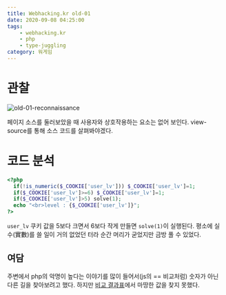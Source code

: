 ```yaml
---
title: Webhacking.kr old-01
date: 2020-09-08 04:25:00
tags:
    - webhacking.kr
    - php
    - type-juggling
category: 워게임
---
```

# 관찰

![old-01-reconnaissance](/img/old-01-reconnaissance.png)

페이지 소스를 둘러보았을 때 사용자와 상호작용하는 요소는 없어 보인다.
view-source를 통해 소스 코드를 살펴봐야겠다.

# 코드 분석

```php
<?php
  if(!is_numeric($_COOKIE['user_lv'])) $_COOKIE['user_lv']=1;
  if($_COOKIE['user_lv']>=6) $_COOKIE['user_lv']=1;
  if($_COOKIE['user_lv']>5) solve(1);
  echo "<br>level : {$_COOKIE['user_lv']}";
?>
```

`user_lv` 쿠키 값을 5보다 크면서 6보다 작게 만들면 `solve(1)`이 실행된다.
평소에 실수(實數)를 쓸 일이 거의 없었던 터라 순간 머리가 굳었지만 금방 풀 수 있었다.

## 여담

주변에서 php의 악명이 높다는 이야기를 많이 들어서(js의 == 비교처럼) 숫자가 아닌 다른 길을 찾아보려고 했다.
하지만 [비교 결과표](https://www.php.net/manual/en/language.operators.comparison.php)에서 마땅한 값을 찾지 못했다.
